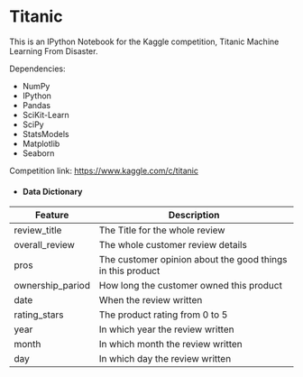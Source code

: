 # Titanic


This is  an IPython Notebook for the Kaggle competition, Titanic Machine Learning From Disaster.


Dependencies:
- NumPy
- IPython
- Pandas
- SciKit-Learn
- SciPy
- StatsModels
- Matplotlib
- Seaborn


Competition link: https://www.kaggle.com/c/titanic


-  #### Data Dictionary

|Feature|Description|
|-------|---|
|review_title|The Title for the whole review| 
|overall_review|The whole customer review details| 
|pros|The customer opinion about the good things in this product| 
|ownership_pariod|How long the customer owned this product| 
|date|When the review written| 
|rating_stars|The product rating from 0 to 5| 
|year|In which year the review written| 
|month|In which month the review written|
|day|In which day the review written| 

